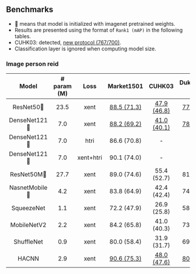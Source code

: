 ## Benchmarks
- :dog: means that model is initialized with imagenet pretrained weights.
- Results are presented using the format of `Rank1 (mAP)` in the following tables.
- CUHK03: detected, [new protocol (767/700)](https://github.com/zhunzhong07/person-re-ranking#the-new-trainingtesting-protocol-for-cuhk03).
- Classification layer is ignored when computing model size.

### Image person reid
| Model | # param (M) | Loss | Market1501 | CUHK03 | DukeMTMC-reID | MSMT17 |
| :---: | :---: | :---: | :---: | :---: | :---: | :---: |
| ResNet50:dog: | 23.5 | xent | [88.5 (71.3)](http://eecs.qmul.ac.uk/~kz303/deep-person-reid/model-zoo/image-models/resnet50_xent_market1501.pth.tar) | [47.9 (46.8)](http://eecs.qmul.ac.uk/~kz303/deep-person-reid/model-zoo/image-models/resnet50_xent_cuhk03.pth.tar) | [77.7 (58.8)](http://eecs.qmul.ac.uk/~kz303/deep-person-reid/model-zoo/image-models/resnet50_xent_dukemtmcreid.pth.tar) | [63.4 (34.2)](http://eecs.qmul.ac.uk/~kz303/deep-person-reid/model-zoo/image-models/resnet50_xent_msmt17.pth.tar) |
| DenseNet121:dog: | 7.0 | xent | [88.2 (69.2)](http://eecs.qmul.ac.uk/~kz303/deep-person-reid/model-zoo/image-models/densenet121_xent_market1501.pth.tar) | [41.0 (40.1)](http://eecs.qmul.ac.uk/~kz303/deep-person-reid/model-zoo/image-models/densenet121_xent_cuhk03.pth.tar) | [78.6 (58.5)](http://eecs.qmul.ac.uk/~kz303/deep-person-reid/model-zoo/image-models/densenet121_xent_dukemtmcreid.pth.tar) | [66.0 (34.6)](http://eecs.qmul.ac.uk/~kz303/deep-person-reid/model-zoo/image-models/densenet121_xent_msmt17.pth.tar) |
| DenseNet121:dog: | 7.0 | htri | 86.6 (70.8) | - | - | - |
| DenseNet121:dog: | 7.0 | xent+htri | 90.1 (74.0) | - | - | - |
| ResNet50M:dog: | 27.7 | xent | 89.0 (74.6) | 55.4 (52.7) | 81.0 (64.1) | 64.6 (35.9) |
| NasnetMobile:dog: | 4.2 | xent | 83.8 (64.9) | 42.4 (42.4) | 74.0 (53.7) | 57.1 (30.2) |
| SqueezeNet | 1.1 | xent | 72.2 (47.9) | 26.9 (25.8) | 58.8 (37.8) | 30.6 (13.0) |
| MobileNetV2 | 2.2 | xent | 84.2 (65.8) | 41.0 (40.3) | 73.2 (52.5) | 44.9 (21.1) |
| ShuffleNet | 0.9 | xent | 80.0 (58.4) | 31.9 (31.7) | 69.3 (46.8) | 39.6 (17.8) |
| HACNN | 2.9 | xent | [90.6 (75.3)](http://eecs.qmul.ac.uk/~kz303/deep-person-reid/model-zoo/image-models/hacnn_xent_market1501.pth.tar) | [48.0 (47.6)](http://eecs.qmul.ac.uk/~kz303/deep-person-reid/model-zoo/image-models/hacnn_xent_cuhk03.pth.tar) | [80.7 (64.4)](http://eecs.qmul.ac.uk/~kz303/deep-person-reid/model-zoo/image-models/hacnn_xent_dukemtmcreid.pth.tar) | [61.8 (34.6)](http://eecs.qmul.ac.uk/~kz303/deep-person-reid/model-zoo/image-models/hacnn_xent_msmt17.pth.tar) |